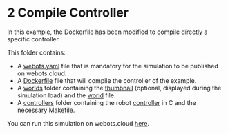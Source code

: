 # 2 Compile Controller
In this example, the Dockerfile has been modified to compile directly a specific controller.

This folder contains:
 - A [webots.yaml](webots.yaml) file that is mandatory for the simulation to be published on webots.cloud.
 - A [Dockerfile](Dockerfile) file that will compile the controller of the example.
 - A [worlds](worlds) folder containing the [thumbnail](worlds/.spot.jpg) (optional, displayed during the simulation load) and the [world](worlds/spot.wbt) file.
 - A [controllers](controllers) folder containing the robot [controller](controllers/spot_moving_demo/spot_moving_demo.c) in C and the necessary [Makefile](controllers/spot_moving_demo/Makefile).

You can run this simulation on webots.cloud [here](https://webots.cloud/run?version=R2022b&url=https://github.com/cyberbotics/webots-cloud-simulation-examples/blob/main/2_compile_controller/worlds/spot.wbt).
